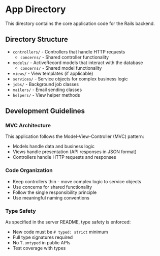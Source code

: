 # App Directory

This directory contains the core application code for the Rails backend.

## Directory Structure

- `controllers/` - Controllers that handle HTTP requests
  - `concerns/` - Shared controller functionality
- `models/` - ActiveRecord models that interact with the database
  - `concerns/` - Shared model functionality
- `views/` - View templates (if applicable)
- `services/` - Service objects for complex business logic
- `jobs/` - Background job classes
- `mailers/` - Email sending classes
- `helpers/` - View helper methods

## Development Guidelines

### MVC Architecture

This application follows the Model-View-Controller (MVC) pattern:
- Models handle data and business logic
- Views handle presentation (API responses in JSON format)
- Controllers handle HTTP requests and responses

### Code Organization

- Keep controllers thin - move complex logic to service objects
- Use concerns for shared functionality
- Follow the single responsibility principle
- Use meaningful naming conventions

### Type Safety

As specified in the server README, type safety is enforced:
- New code must be `# typed: strict` minimum
- Full type signatures required
- No `T.untyped` in public APIs
- Test coverage with types
